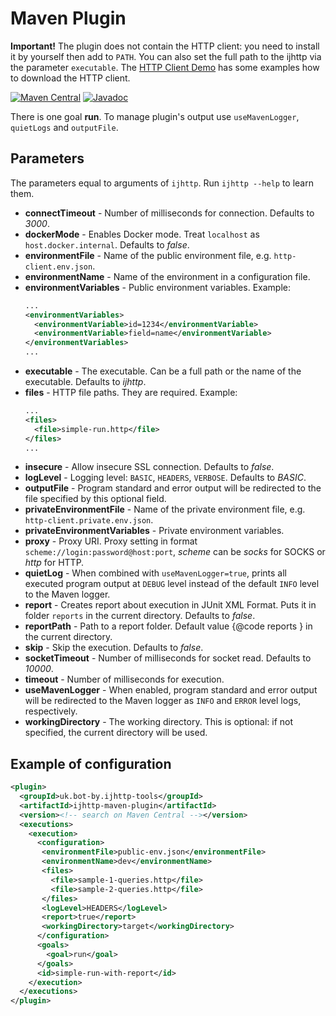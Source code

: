 # Maven Plugin

**Important!** The plugin does not contain the HTTP client: you need to install it by yourself
then add to `PATH`. You can also set the full path to the ijhttp via the parameter `executable`.
The [HTTP Client Demo][demo] has some examples how to download the HTTP client.

[![Maven Central](https://img.shields.io/maven-central/v/uk.bot-by.ijhttp-tools/ijhttp-maven-plugin)](https://search.maven.org/artifact/uk.bot-by.ijhttp-tools/ijhttp-maven-plugin)
[![Javadoc](https://javadoc.io/badge2/uk.bot-by.ijhttp-tools/ijhttp-maven-plugin/javadoc.svg)](https://javadoc.io/doc/uk.bot-by.ijhttp-tools/ijhttp-maven-plugin)

There is one goal **run**.
To manage plugin's output use `useMavenLogger`, `quietLogs` and `outputFile`.

## Parameters

The parameters equal to arguments of `ijhttp`. Run `ijhttp --help` to learn them.

- **connectTimeout** - Number of milliseconds for connection. Defaults to _3000_.
- **dockerMode** - Enables Docker mode. Treat `localhost` as `host.docker.internal`. Defaults to _false_.
- **environmentFile** - Name of the public environment file, e.g. `http-client.env.json`.
- **environmentName** - Name of the environment in a configuration file.
- **environmentVariables** - Public environment variables.
  Example:
  ```xml
  ...
  <environmentVariables>
    <environmentVariable>id=1234</environmentVariable>
    <environmentVariable>field=name</environmentVariable>
  </environmentVariables>
  ...
  ```
- **executable** - The executable. Can be a full path or the name of the executable. Defaults to _ijhttp_.
- **files** - HTTP file paths. They are required.
  Example:
  ```xml
  ...
  <files>
    <file>simple-run.http</file>
  </files>
  ...
  ```
- **insecure** - Allow insecure SSL connection. Defaults to _false_.
- **logLevel** - Logging level: `BASIC`, `HEADERS`, `VERBOSE`. Defaults to _BASIC_.
- **outputFile** - Program standard and error output will be redirected to the file specified
  by this optional field.
- **privateEnvironmentFile** - Name of the private environment file,
  e.g. `http-client.private.env.json`.
- **privateEnvironmentVariables** - Private environment variables.
- **proxy** - Proxy URI. Proxy setting in format `scheme://login:password@host:port`,
  _scheme_ can be _socks_ for SOCKS or _http_ for HTTP.
- **quietLog** - When combined with `useMavenLogger=true`, prints all executed program
  output at `DEBUG` level instead of the default `INFO` level to the Maven logger.
- **report** - Creates report about execution in JUnit XML Format. Puts it in folder `reports`
  in the current directory. Defaults to _false_.
- **reportPath** - Path to a report folder. Default value {@code reports } in the current directory.
- **skip** - Skip the execution. Defaults to _false_.
- **socketTimeout** - Number of milliseconds for socket read. Defaults to _10000_.
- **timeout** - Number of milliseconds for execution.
- **useMavenLogger** - When enabled, program standard and error output will be redirected
  to the Maven logger as `INFO` and `ERROR` level logs, respectively.
- **workingDirectory** - The working directory. This is optional: if not specified, the current
  directory will be used.

## Example of configuration

```xml
<plugin>
  <groupId>uk.bot-by.ijhttp-tools</groupId>
  <artifactId>ijhttp-maven-plugin</artifactId>
  <version><!-- search on Maven Central --></version>
  <executions>
    <execution>
      <configuration>
       <environmentFile>public-env.json</environmentFile>
       <environmentName>dev</environmentName>
       <files>
         <file>sample-1-queries.http</file>
         <file>sample-2-queries.http</file>
       </files>
       <logLevel>HEADERS</logLevel>
       <report>true</report>
       <workingDirectory>target</workingDirectory>
      </configuration>
      <goals>
        <goal>run</goal>
      </goals>
      <id>simple-run-with-report</id>
    </execution>
  </executions>
</plugin>
```

[demo]: https://gitlab.com/vitalijr2/ijhttp-demo